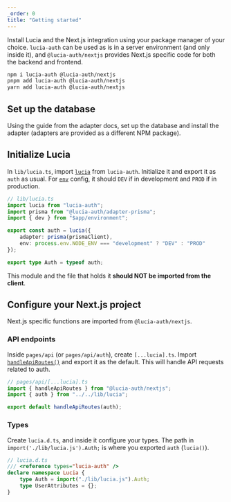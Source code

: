 ```yaml
---
_order: 0
title: "Getting started"
---
```


Install Lucia and the Next.js integration using your package manager of your choice. `lucia-auth` can be used as is in a server environment (and only inside it), and `@lucia-auth/nextjs` provides Next.js specific code for both the backend and frontend.

```bash
npm i lucia-auth @lucia-auth/nextjs
pnpm add lucia-auth @lucia-auth/nextjs
yarn add lucia-auth @lucia-auth/nextjs
```

## Set up the database

Using the guide from the adapter docs, set up the database and install the adapter (adapters are provided as a different NPM package).

## Initialize Lucia

In `lib/lucia.ts`, import [`lucia`](/reference/api/server-api#lucia-default) from `lucia-auth`. Initialize it and export it as `auth` as usual. For [`env`](/reference/configure/lucia-configurations#env) config, it should `DEV` if in development and `PROD` if in production.

```ts
// lib/lucia.ts
import lucia from "lucia-auth";
import prisma from "@lucia-auth/adapter-prisma";
import { dev } from "$app/environment";

export const auth = lucia({
	adapter: prisma(prismaClient),
	env: process.env.NODE_ENV === "development" ? "DEV" : "PROD"
});

export type Auth = typeof auth;
```

This module and the file that holds it **should NOT be imported from the client**.

## Configure your Next.js project

Next.js specific functions are imported from `@lucia-auth/nextjs`.

### API endpoints

Inside `pages/api` (or `pages/api/auth`), create `[...lucia].ts`. Import [`handleApiRoutes()`](/nextjs/api-reference/server-api#handleapiroutes) and export it as the default. This will handle API requests related to auth.

```ts
// pages/api/[...lucia].ts
import { handleApiRoutes } from "@lucia-auth/nextjs";
import { auth } from "../../lib/lucia";

export default handleApiRoutes(auth);
```

### Types

Create `lucia.d.ts`, and inside it configure your types. The path in `import('./lib/lucia.js').Auth;` is where you exported `auth` (`lucia()`).

```ts
// lucia.d.ts
/// <reference types="lucia-auth" />
declare namespace Lucia {
	type Auth = import("./lib/lucia.js").Auth;
	type UserAttributes = {};
}
```
